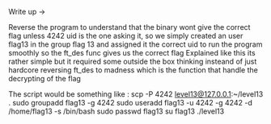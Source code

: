 Write up ->

Reverse the program to understand that the binary wont give the correct flag unless 4242 uid is the one asking it, so we simply created an user flag13 in the group flag 13 and assigned it the correct uid to run the program smoothly so the ft_des func gives us the correct flag
Explained like this its rather simple but it required some outside the box thinking insteand of just hardcore reversing ft_des to madness which is the function that handle the decrypting of the flag


The script would be something like :
scp -P 4242 level13@127.0.0.1:~/level13 .
sudo groupadd flag13 -g 4242
sudo useradd flag13 -u 4242 -g 4242 -d /home/flag13 -s /bin/bash
sudo passwd flag13
su flag13
./level13
